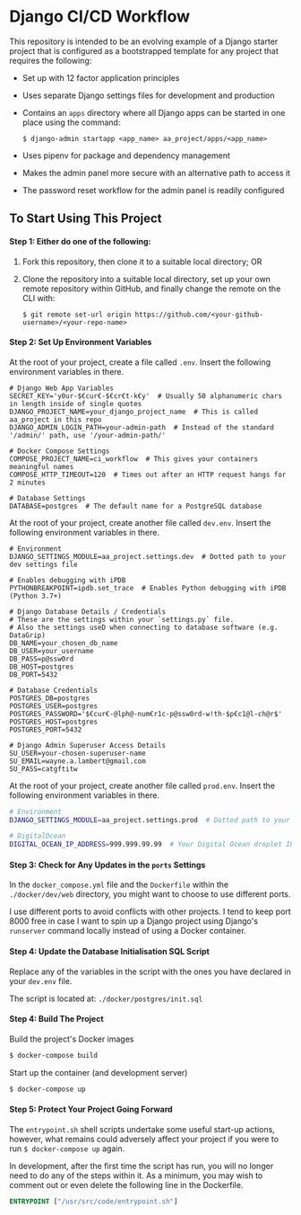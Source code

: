 # Django CI/CD Workflow

This repository is intended to be an evolving example of a Django
starter project that is configured as a bootstrapped template for any
project that requires the following:

- Set up with 12 factor application principles
- Uses separate Django settings files for development and production
- Contains an `apps` directory where all Django apps can be started in
  one place using the command:

    `$ django-admin startapp <app_name> aa_project/apps/<app_name>`

- Uses pipenv for package and dependency management
- Makes the admin panel more secure with an alternative path to access
  it
- The password reset workflow for the admin panel is readily configured

## To Start Using This Project

#### Step 1: Either do one of the following:

1. Fork this repository, then clone it to a suitable local directory; OR
1. Clone the repository into a suitable local directory, set up your own remote repository within GitHub, and finally change the remote on the CLI with:

    `$ git remote set-url origin https://github.com/<your-github-username>/<your-repo-name>`

#### Step 2: Set Up Environment Variables

At the root of your project, create a file called `.env`. Insert the
following environment variables in there.

```.env
# Django Web App Variables
SECRET_KEY='y0ur-$€cur€-$€cr€t-k€y'  # Usually 50 alphanumeric chars in length inside of single quotes
DJANGO_PROJECT_NAME=your_django_project_name  # This is called aa_project in this repo
DJANGO_ADMIN_LOGIN_PATH=your-admin-path  # Instead of the standard '/admin/' path, use '/your-admin-path/'

# Docker Compose Settings
COMPOSE_PROJECT_NAME=ci_workflow  # This gives your containers meaningful names
COMPOSE_HTTP_TIMEOUT=120  # Times out after an HTTP request hangs for 2 minutes

# Database Settings
DATABASE=postgres  # The default name for a PostgreSQL database
```

At the root of your project, create another file called `dev.env`.
Insert the following environment variables in there.

```.env
# Environment
DJANGO_SETTINGS_MODULE=aa_project.settings.dev  # Dotted path to your dev settings file

# Enables debugging with iPDB
PYTHONBREAKPOINT=ipdb.set_trace  # Enables Python debugging with iPDB (Python 3.7+)

# Django Database Details / Credentials
# These are the settings within your `settings.py` file.
# Also the settings useD when connecting to database software (e.g. DataGrip)
DB_NAME=your_chosen_db_name
DB_USER=your_username
DB_PASS=p@ssw0rd
DB_HOST=postgres
DB_PORT=5432

# Database Credentials
POSTGRES_DB=postgres
POSTGRES_USER=postgres
POSTGRES_PASSWORD='$€cur€-@lph@-num€r1c-p@ssw0rd-w!th-$p€c1@l-ch@r$'
POSTGRES_HOST=postgres
POSTGRES_PORT=5432

# Django Admin Superuser Access Details
SU_USER=your-chosen-superuser-name
SU_EMAIL=wayne.a.lambert@gmail.com
SU_PASS=catgftitw
```

At the root of your project, create another file called `prod.env`.
Insert the following environment variables in there.

```sh
# Environment
DJANGO_SETTINGS_MODULE=aa_project.settings.prod  # Dotted path to your prod settings file

# DigitalOcean
DIGITAL_OCEAN_IP_ADDRESS=999.999.99.99  # Your Digital Ocean droplet IP Address
```

#### Step 3: Check for Any Updates in the `ports` Settings

In the `docker_compose.yml` file and the `Dockerfile` within the `./docker/dev/web` directory, you might want to choose to use different ports.

I use different ports to avoid conflicts with other projects. I tend to keep port 8000 free in case I want to spin up a Django project using Django's `runserver` command locally instead of using a Docker container.

#### Step 4: Update the Database Initialisation SQL Script

Replace any of the variables in the script with the ones you have declared in your `dev.env` file.

The script is located at: `./docker/postgres/init.sql`

#### Step 4: Build The Project

Build the project's Docker images

```sh
$ docker-compose build
```

Start up the container (and development server)

```sh
$ docker-compose up
```

#### Step 5: Protect Your Project Going Forward

The `entrypoint.sh` shell scripts undertake some useful start-up actions, however, what remains could adversely affect your project if you were to run `$ docker-compose up` again.

In development, after the first time the script has run, you will no longer need to do any of the steps within it. As a minimum, you may wish to comment out or even delete the following line in the Dockerfile.

```Dockerfile
ENTRYPOINT ["/usr/src/code/entrypoint.sh"]
```
